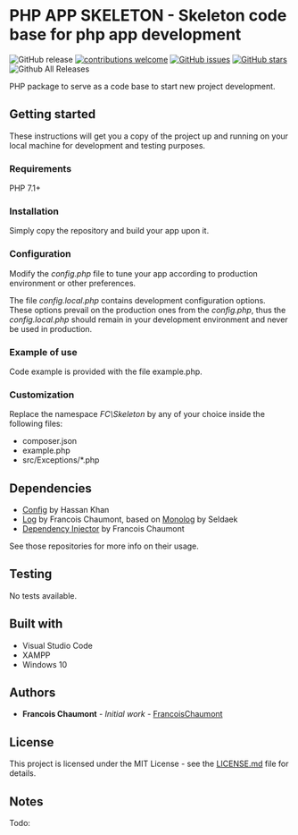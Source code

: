 # PHP APP SKELETON - Skeleton code base for php app development

![GitHub release](https://img.shields.io/github/release/FrancoisChaumont/php-app-skeleton.svg)
[![contributions welcome](https://img.shields.io/badge/contributions-welcome-brightgreen.svg?style=flat)](https://github.com/FrancoisChaumont/php-app-skeleton/issues)
[![GitHub issues](https://img.shields.io/github/issues/FrancoisChaumont/db.svg)](https://github.com/FrancoisChaumont/php-app-skeleton/issues)
[![GitHub stars](https://img.shields.io/github/stars/FrancoisChaumont/db.svg)](https://github.com/FrancoisChaumont/php-app-skeleton/stargazers)
![Github All Releases](https://img.shields.io/github/downloads/FrancoisChaumont/php-app-skeleton/total.svg)

PHP package to serve as a code base to start new project development.

## Getting started
These instructions will get you a copy of the project up and running on your local machine for development and testing purposes.

### Requirements
PHP 7.1+

### Installation
Simply copy the repository and build your app upon it.

### Configuration
Modify the *config.php* file to tune your app according to production environment or other preferences.

The file *config.local.php* contains development configuration options.  
These options prevail on the production ones from the *config.php*, thus the *config.local.php* should remain in your development environment and never be used in production.

### Example of use
Code example is provided with the file example.php.

### Customization
Replace the namespace *FC\Skeleton* by any of your choice inside the following files:
* composer.json
* example.php
* src/Exceptions/*.php

## Dependencies
* [Config](https://github.com/hassankhan/config) by Hassan Khan
* [Log](https://github.com/FrancoisChaumont/log) by Francois Chaumont, based on [Monolog](https://github.com/Seldaek/monolog) by Seldaek
* [Dependency Injector](https://github.com/FrancoisChaumont/dependency-injector) by Francois Chaumont

See those repositories for more info on their usage.

## Testing
No tests available.

## Built with
* Visual Studio Code
* XAMPP
* Windows 10

## Authors
* **Francois Chaumont** - *Initial work* - [FrancoisChaumont](https://github.com/FrancoisChaumont)

## License
This project is licensed under the MIT License - see the [LICENSE.md](LICENSE.md) file for details.

## Notes
Todo: 
